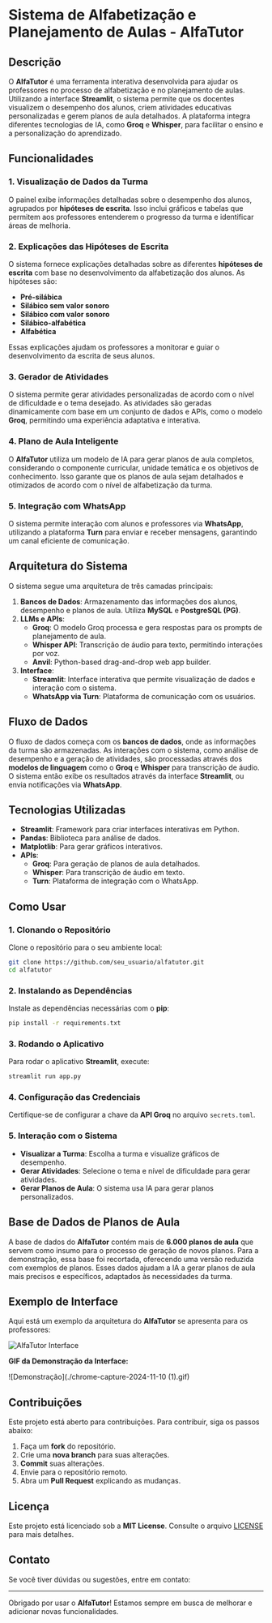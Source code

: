 
# Sistema de Alfabetização e Planejamento de Aulas - AlfaTutor

## Descrição

O **AlfaTutor** é uma ferramenta interativa desenvolvida para ajudar os professores no processo de alfabetização e no planejamento de aulas. Utilizando a interface **Streamlit**, o sistema permite que os docentes visualizem o desempenho dos alunos, criem atividades educativas personalizadas e gerem planos de aula detalhados. A plataforma integra diferentes tecnologias de IA, como **Groq** e **Whisper**, para facilitar o ensino e a personalização do aprendizado.

## Funcionalidades

### 1. **Visualização de Dados da Turma**
O painel exibe informações detalhadas sobre o desempenho dos alunos, agrupados por **hipóteses de escrita**. Isso inclui gráficos e tabelas que permitem aos professores entenderem o progresso da turma e identificar áreas de melhoria.

### 2. **Explicações das Hipóteses de Escrita**
O sistema fornece explicações detalhadas sobre as diferentes **hipóteses de escrita** com base no desenvolvimento da alfabetização dos alunos. As hipóteses são:

- **Pré-silábica**
- **Silábico sem valor sonoro**
- **Silábico com valor sonoro**
- **Silábico-alfabética**
- **Alfabética**

Essas explicações ajudam os professores a monitorar e guiar o desenvolvimento da escrita de seus alunos.

### 3. **Gerador de Atividades**
O sistema permite gerar atividades personalizadas de acordo com o nível de dificuldade e o tema desejado. As atividades são geradas dinamicamente com base em um conjunto de dados e APIs, como o modelo **Groq**, permitindo uma experiência adaptativa e interativa.

### 4. **Plano de Aula Inteligente**
O **AlfaTutor** utiliza um modelo de IA para gerar planos de aula completos, considerando o componente curricular, unidade temática e os objetivos de conhecimento. Isso garante que os planos de aula sejam detalhados e otimizados de acordo com o nível de alfabetização da turma.

### 5. **Integração com WhatsApp**
O sistema permite interação com alunos e professores via **WhatsApp**, utilizando a plataforma **Turn** para enviar e receber mensagens, garantindo um canal eficiente de comunicação.

## Arquitetura do Sistema

O sistema segue uma arquitetura de três camadas principais:

1. **Bancos de Dados**: Armazenamento das informações dos alunos, desempenho e planos de aula. Utiliza **MySQL** e **PostgreSQL (PG)**.
2. **LLMs e APIs**:
   - **Groq**: O modelo Groq processa e gera respostas para os prompts de planejamento de aula.
   - **Whisper API**: Transcrição de áudio para texto, permitindo interações por voz.
   - **Anvil**: Python-based drag-and-drop web app builder.
3. **Interface**:
   - **Streamlit**: Interface interativa que permite visualização de dados e interação com o sistema.
   - **WhatsApp via Turn**: Plataforma de comunicação com os usuários.

## Fluxo de Dados

O fluxo de dados começa com os **bancos de dados**, onde as informações da turma são armazenadas. As interações com o sistema, como análise de desempenho e a geração de atividades, são processadas através dos **modelos de linguagem** como o **Groq** e **Whisper** para transcrição de áudio. O sistema então exibe os resultados através da interface **Streamlit**, ou envia notificações via **WhatsApp**.

## Tecnologias Utilizadas

- **Streamlit**: Framework para criar interfaces interativas em Python.
- **Pandas**: Biblioteca para análise de dados.
- **Matplotlib**: Para gerar gráficos interativos.
- **APIs**:
  - **Groq**: Para geração de planos de aula detalhados.
  - **Whisper**: Para transcrição de áudio em texto.
  - **Turn**: Plataforma de integração com o WhatsApp.

## Como Usar

### 1. Clonando o Repositório

Clone o repositório para o seu ambiente local:

```bash
git clone https://github.com/seu_usuario/alfatutor.git
cd alfatutor
```

### 2. Instalando as Dependências

Instale as dependências necessárias com o **pip**:

```bash
pip install -r requirements.txt
```

### 3. Rodando o Aplicativo

Para rodar o aplicativo **Streamlit**, execute:

```bash
streamlit run app.py
```

### 4. Configuração das Credenciais

Certifique-se de configurar a chave da **API Groq** no arquivo `secrets.toml`.

### 5. Interação com o Sistema

- **Visualizar a Turma**: Escolha a turma e visualize gráficos de desempenho.
- **Gerar Atividades**: Selecione o tema e nível de dificuldade para gerar atividades.
- **Gerar Planos de Aula**: O sistema usa IA para gerar planos personalizados.

## Base de Dados de Planos de Aula

A base de dados do **AlfaTutor** contém mais de **6.000 planos de aula** que servem como insumo para o processo de geração de novos planos. Para a demonstração, essa base foi recortada, oferecendo uma versão reduzida com exemplos de planos. Esses dados ajudam a IA a gerar planos de aula mais precisos e específicos, adaptados às necessidades da turma.

## Exemplo de Interface

Aqui está um exemplo da arquitetura do **AlfaTutor** se apresenta para os professores:

![AlfaTutor Interface](./image.png)

**GIF da Demonstração da Interface:**

![Demonstração](./chrome-capture-2024-11-10 (1).gif)

## Contribuições

Este projeto está aberto para contribuições. Para contribuir, siga os passos abaixo:

1. Faça um **fork** do repositório.
2. Crie uma **nova branch** para suas alterações.
3. **Commit** suas alterações.
4. Envie para o repositório remoto.
5. Abra um **Pull Request** explicando as mudanças.

## Licença

Este projeto está licenciado sob a **MIT License**. Consulte o arquivo [LICENSE](LICENSE) para mais detalhes.

## Contato

Se você tiver dúvidas ou sugestões, entre em contato:

---

Obrigado por usar o **AlfaTutor**! Estamos sempre em busca de melhorar e adicionar novas funcionalidades.
